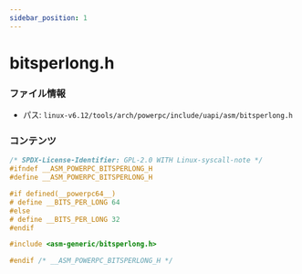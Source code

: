 ```yaml
---
sidebar_position: 1
---
```

# bitsperlong.h

### ファイル情報

- パス: `linux-v6.12/tools/arch/powerpc/include/uapi/asm/bitsperlong.h`

### コンテンツ

```h
/* SPDX-License-Identifier: GPL-2.0 WITH Linux-syscall-note */
#ifndef __ASM_POWERPC_BITSPERLONG_H
#define __ASM_POWERPC_BITSPERLONG_H

#if defined(__powerpc64__)
# define __BITS_PER_LONG 64
#else
# define __BITS_PER_LONG 32
#endif

#include <asm-generic/bitsperlong.h>

#endif /* __ASM_POWERPC_BITSPERLONG_H */

```
